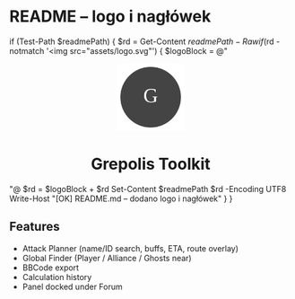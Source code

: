 # README – logo i nagłówek
if (Test-Path $readmePath) {
    $rd = Get-Content $readmePath -Raw
    if ($rd -notmatch '<img src="assets/logo.svg"') {
        $logoBlock = @"
<p align="center">
  <img src="assets/logo.svg" width="120" alt="Grepolis Toolkit logo"/>
</p>

<h1 align="center">Grepolis Toolkit</h1>

"@
        $rd = $logoBlock + $rd
        Set-Content $readmePath $rd -Encoding UTF8
        Write-Host "[OK] README.md – dodano logo i nagłówek"
    }
}

## Features
- Attack Planner (name/ID search, buffs, ETA, route overlay)
- Global Finder (Player / Alliance / Ghosts near)
- BBCode export
- Calculation history
- Panel docked under Forum
